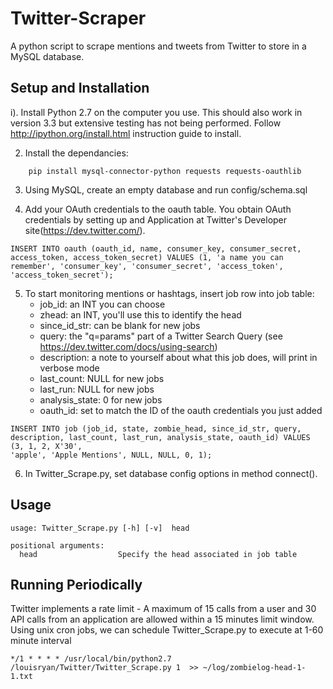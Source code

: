 Twitter-Scraper
==============
A python script to scrape mentions and tweets from Twitter to store in a MySQL database. 


Setup and Installation
----------------------

i). Install Python 2.7 on the computer you use. This should also work in version 3.3 but extensive testing has not being performed. Follow http://ipython.org/install.html instruction guide to install. 

2. Install the dependancies:
```
	pip install mysql-connector-python requests requests-oauthlib
```

3. Using MySQL, create an empty database and run config/schema.sql

4. Add your OAuth credentials to the oauth table. You obtain OAuth credentials by setting up and Application at Twitter's Developer site(https://dev.twitter.com/).

```
INSERT INTO oauth (oauth_id, name, consumer_key, consumer_secret, access_token, access_token_secret) VALUES (1, 'a name you can remember', 'consumer_key', 'consumer_secret', 'access_token', 'access_token_secret');
```

5. To start monitoring mentions or hashtags, insert job row into job table:
	* job_id: an INT you can choose
	* zhead: an INT, you'll use this to identify the head
	* since_id_str: can be blank for new jobs
	* query: the "q=params" part of a Twitter Search Query (see https://dev.twitter.com/docs/using-search)
	* description: a note to yourself about what this job does, will print in verbose mode 
	* last_count: NULL for new jobs
	* last_run: NULL for new jobs
	* analysis_state: 0 for new jobs
	* oauth_id: set to match the ID of the oauth credentials you just added 

```
INSERT INTO job (job_id, state, zombie_head, since_id_str, query, description, last_count, last_run, analysis_state, oauth_id) VALUES (3, 1, 2, X'30', 
'apple', 'Apple Mentions', NULL, NULL, 0, 1);
```

6. In Twitter_Scrape.py, set database config options in method connect(). 

Usage
------
```
usage: Twitter_Scrape.py [-h] [-v]  head

positional arguments:
  head                  Specify the head associated in job table
```

 Running Periodically
 ---------------------

 Twitter implements a rate limit - A maximum of 15 calls from a user and 30 API calls from an application are allowed within a 15 minutes limit window. Using unix cron jobs, we can schedule Twitter_Scrape.py to execute at 1-60 minute interval

```
*/1 * * * * /usr/local/bin/python2.7 /louisryan/Twitter/Twitter_Scrape.py 1  >> ~/log/zombielog-head-1-1.txt
```